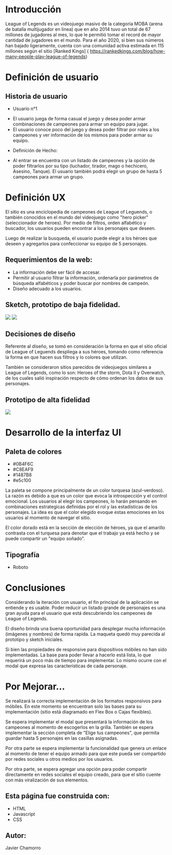 # Introducción

League of Legends es un videojuego masivo de la categoría MOBA (arena de batalla multijugador en linea) que en año 2014 tuvo un total de 67 millones de jugadores al mes, lo que le permitió tomar el record de mayor cantidad de jugadores en el mundo. Para el año 2020, si bien sus números han bajado ligeramente, cuenta con una comunidad activa estimada en 115 millones según el sitio [Ranked Kings] ( https://rankedkings.com/blog/how-many-people-play-league-of-legends)

# Definición de usuario

## Historia de usuario

* Usuario n°1 

 - El usuario juega de forma casual el juego y desea poder armar combinaciones de campeones para armar un equipo para jugar.
 - El usuario conoce poco del juego y desea poder filtrar por roles a los campeones y ver información de los mismos para poder armar su equipo.
  * Definición de Hecho:
 -  Al entrar se encuentra con un listado de campeones y la opción de poder filtrarlos por su tipo (luchador, tirador, mago o hechicero, Asesino, Tanque). El usuario también podrá elegir un grupo de hasta 5 campeones para armar un grupo. 

# Definición UX

El sitio es una enciclopedia de campeones de League of Leguends, o también conocidos en el mundo del videojuego como "hero picker" (seleccionador de heroes). Por medio de filtros, orden alfabético y buscador, los usuarios pueden encontrar a los personajes que deseen.

Luego de realizar la busqueda, el usuario puede elegir a los héroes que deseen y agregarlos para confeccionar su equipo de 5 personajes. 

## Requerimientos de la web:

 - La información debe ser fácil de accesar.
 - Permitir al usuario filtrar la información, ordenarla por parámetros de búsqueda alfabéticos y poder buscar por nombres de campeón. 
 - Diseño adecuado a los usuarios. 

## Sketch, prototipo de baja fidelidad.

<img src="imagenesREADME/sketch.jpg">

<img src="imagenesREADME/prototipo de baja fidelidad.png"> 

## Decisiones de diseño

Referente al diseño, se tomó en consideración la forma en que el sitio oficial de League of Leguends despliega a sus héroes, tomando como referencia la forma en que hacen sus filtros y lo colores que utilizan. 

También se consideraron sitios parecidos de videojuegos similares a League of Legends, como lo son: Heroes of the storm, Dota II y Overwatch, de los cuales salió inspiración respecto de cómo ordenan los datos de sus personajes. 

## Prototipo de alta fidelidad

<img src="imagenesREADME/prototipo de alta fidelidad.png"> 

# Desarrollo de la interfaz UI

## Paleta de colores

- #0B4F6C
- #C8EAF9
- #1487B8
- #e5c100

La paleta se compone principalmente de un color turquesa (azul-verdoso). La razón es debido a que es un color que evoca la introspección y el control emocional. Los usuarios al elegir los campeones, lo harán pensando en combinaciones estrategicas definidas por el rol y las estadísticas de los personajes. La idea es que el color elegido evoque estas emociones en los usuarios al momento de navegar el sitio.

El color dorado está en la sección de elección de héroes, ya que el amarillo contrasta con el turquesa para denotar que el trabajo ya está hecho y se puede compartir un "equipo soñado". 

## Tipografía

- Roboto 

# Conclusiones

Considerando la iteración con usuario, el fin principal de la aplicación se entiende y es usable. Poder reducir un listado grande de personajes es una gran ayuda para el usuario que está descubriendo los campeones de League of Legends. 

El diseño brinda una buena oportunidad para desplegar mucha información (imágenes y nombres) de forma rapida. La maqueta quedó muy parecida al prototipo y sketch iniciales. 

Si bien las propiedades de responsive para dispositivos móbiles no han sido implementadas. La base para poder llevar a hacerlo está lista, lo que requerirá un poco más de tiempo para implementar. Lo mismo ocurre con el modal que expresa las características de cada personaje. 

# Por Mejorar…

Se realizará la correcta implementación de los formatos responsivos para móbiles. En este momento se encuentran solo las bases para su implementación (sitio está diagramado en Flex Box o Cajas flexibles).

Se espera implementar el modal que presentará la información de los campeones al momento de escogerlos en la grilla. También se espera implementar la sección completa de "Elige tus campeones", que permita guardar hasta 5 personajes en las casillas asignadas. 

Por otra parte se espera implementar la funcionalidad que genera un enlace al momento de tener el equipo armado para que este pueda ser compartido por redes sociales u otros medios por los usuarios.

Por otra parte, se espera agregar una opción para poder compartir directamente en redes sociales el equipo creado, para que el sitio cuente con más viralización de sus elementos. 

## Esta página fue construida con:
* HTML
* Javascript
* CSS
## Autor: 
Javier Chamorro

